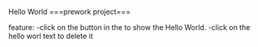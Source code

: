 Hello World
===prework project===

feature: 
-click on the button in the to show the Hello World.
-click on the hello worl text to delete it
